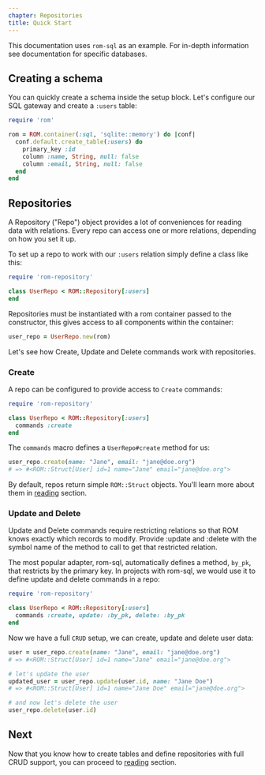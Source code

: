 ```yaml
---
chapter: Repositories
title: Quick Start
---
```


This documentation uses `rom-sql` as an example. For in-depth information see
documentation for specific databases.

## Creating a schema

You can quickly create a schema inside the setup block. Let's configure our
SQL gateway and create a `:users` table:

```ruby
require 'rom'

rom = ROM.container(:sql, 'sqlite::memory') do |conf|
  conf.default.create_table(:users) do
    primary_key :id
    column :name, String, null: false
    column :email, String, null: false
  end
end
```

## Repositories

A Repository ("Repo") object provides a lot of conveniences for reading data
with relations. Every repo can access one or more relations, depending on how
you set it up.

To set up a repo to work with our `:users` relation simply define a class like
this:

```ruby
require 'rom-repository'

class UserRepo < ROM::Repository[:users]
end
```

Repositories must be instantiated with a rom container passed to the constructor,
this gives access to all components within the container:

``` ruby
user_repo = UserRepo.new(rom)
```

Let's see how Create, Update and Delete commands work with repositories.

### Create

A repo can be configured to provide access to `Create` commands:

``` ruby
require 'rom-repository'

class UserRepo < ROM::Repository[:users]
  commands :create
end
```

The `commands` macro defines a `UserRepo#create` method for us:

``` ruby
user_repo.create(name: "Jane", email: "jane@doe.org")
# => #<ROM::Struct[User] id=1 name="Jane" email="jane@doe.org">
```

By default, repos return simple `ROM::Struct` objects. You'll learn more about them in
[reading][reading-simple-objects] section.

### Update and Delete

Update and Delete commands require restricting relations so that ROM knows exactly
which records to modify. Provide :update and :delete with the symbol name of the
method to call to get that restricted relation.

The most popular adapter, rom-sql, automatically defines a method, `by_pk`, that
restricts by the primary key. In projects with rom-sql, we would use it to define
update and delete commands in a repo:

``` ruby
require 'rom-repository'

class UserRepo < ROM::Repository[:users]
  commands :create, update: :by_pk, delete: :by_pk
end
```

Now we have a full `CRUD` setup, we can create, update and delete user data:

``` ruby
user = user_repo.create(name: "Jane", email: "jane@doe.org")
# => #<ROM::Struct[User] id=1 name="Jane" email="jane@doe.org">

# let's update the user
updated_user = user_repo.update(user.id, name: "Jane Doe")
# => #<ROM::Struct[User] id=1 name="Jane Doe" email="jane@doe.org">

# and now let's delete the user
user_repo.delete(user.id)
```

## Next

Now that you know how to create tables and define repositories with full CRUD
support, you can proceed to [reading][reading-simple-objects] section.

[reading-simple-objects]: /3.0/learn/repositories/reading-simple-objects
